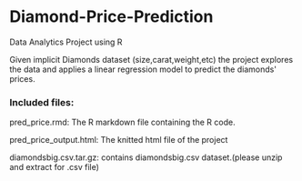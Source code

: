 # Diamond-Price-Prediction
Data Analytics Project using R

Given implicit Diamonds dataset (size,carat,weight,etc) the project explores the data and applies a linear regression model to predict the diamonds' prices.

### Included files:

pred_price.rmd: The R markdown file containing the R code.

pred_price_output.html: The knitted html file of the project

diamondsbig.csv.tar.gz: contains diamondsbig.csv dataset.(please unzip and extract for .csv file)
 
 
